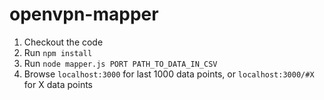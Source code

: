 # openvpn-mapper

1. Checkout the code
2. Run `npm install`
3. Run `node mapper.js PORT PATH_TO_DATA_IN_CSV`
4. Browse `localhost:3000` for last 1000 data points, or `localhost:3000/#X` for X data points